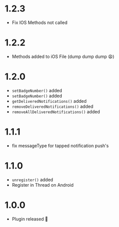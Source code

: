 # 1.2.3
- Fix IOS Methods not called

# 1.2.2
- Methods added to iOS File (dump dump dump 😩)

# 1.2.0
- `setBadgeNumber()` added
- `setBadgeNumber()` added
- `getDeliveredNotifications()` added
- `removeDeliveredNotifications()` added
- `removeAllDeliveredNotifications()` added

# 1.1.1

- fix messageType for tapped notification push's

# 1.1.0

- `unregister()` added
- Register in Thread on Android

# 1.0.0

- Plugin released 🎉
